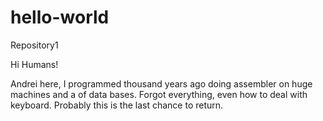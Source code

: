 # hello-world
Repository1

Hi Humans!

Andrei here, I programmed thousand years ago doing assembler on huge machines and a of data bases.
Forgot everything, even how to deal with keyboard. Probably this is the last chance to return.
